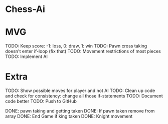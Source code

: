 # Chess-Ai
# MVG
TODO: Keep score: -1: loss, 0: draw, 1: win
TODO: Pawn cross taking doesn't enter if-loop (fix that)
TODO: Movement restrictions of most pieces
TODO: Implement AI

# Extra
TODO: Show possible moves for player and not AI
TODO: Clean up code and check for consistency: change all those if-statements
TODO: Document code better
TODO: Push to GitHub

DONE: pawn taking and getting taken
DONE: If pawn taken remove from array 
DONE: End Game if king taken
DONE: Knight movement
